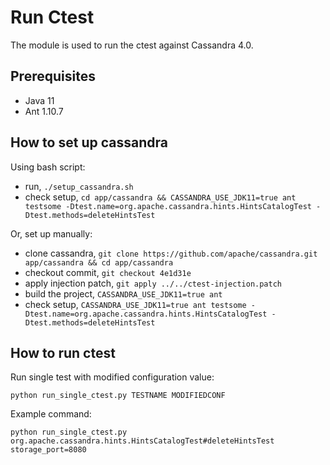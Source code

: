 # Run Ctest
The module is used to run the ctest against Cassandra 4.0.

## Prerequisites
- Java 11
- Ant 1.10.7

## How to set up cassandra
Using bash script:
- run, `./setup_cassandra.sh`
- check setup, `cd app/cassandra && CASSANDRA_USE_JDK11=true ant testsome -Dtest.name=org.apache.cassandra.hints.HintsCatalogTest -Dtest.methods=deleteHintsTest`

Or, set up manually:
- clone cassandra, `git clone https://github.com/apache/cassandra.git app/cassandra && cd app/cassandra`
- checkout commit, `git checkout 4e1d31e`
- apply injection patch, `git apply ../../ctest-injection.patch`
- build the project, `CASSANDRA_USE_JDK11=true ant`
- check setup, `CASSANDRA_USE_JDK11=true ant testsome -Dtest.name=org.apache.cassandra.hints.HintsCatalogTest -Dtest.methods=deleteHintsTest`

## How to run ctest
Run single test with modified configuration value:

`python run_single_ctest.py TESTNAME MODIFIEDCONF`

Example command:

`python run_single_ctest.py org.apache.cassandra.hints.HintsCatalogTest#deleteHintsTest storage_port=8080`